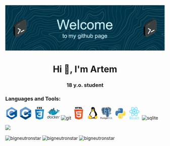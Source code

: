 <img src="./github-header-image.png">
<h1 align="center">Hi 👋, I'm Artem</h1>
<h3 align="center">18 y.o. student</h3>

<link rel="stylesheet" type="text/css" href="styles.css">


<h3 align="left">Languages and Tools:</h3>

<p align="left"> 
<img src="https://raw.githubusercontent.com/devicons/devicon/master/icons/c/c-original.svg" alt="c" width="40" height="40"/>
<img src="https://raw.githubusercontent.com/devicons/devicon/master/icons/cplusplus/cplusplus-original.svg" alt="cplusplus" width="40" height="40"/>
<img src="https://raw.githubusercontent.com/devicons/devicon/master/icons/css3/css3-original-wordmark.svg" alt="css3" width="40" height="40"/> 
<img src="https://raw.githubusercontent.com/devicons/devicon/master/icons/docker/docker-original-wordmark.svg" alt="docker" width="40" height="40"/>
<img src="https://www.vectorlogo.zone/logos/git-scm/git-scm-icon.svg" alt="git" width="40" height="40"/>
<img src="https://raw.githubusercontent.com/devicons/devicon/master/icons/html5/html5-original-wordmark.svg" alt="html5" width="40" height="40"/> 
<img src="https://raw.githubusercontent.com/devicons/devicon/master/icons/linux/linux-original.svg" alt="linux" width="40" height="40"/>
<img src="https://raw.githubusercontent.com/devicons/devicon/master/icons/postgresql/postgresql-original-wordmark.svg" alt="postgresql" width="40" height="40"/>
<img src="https://raw.githubusercontent.com/devicons/devicon/master/icons/python/python-original.svg" alt="python" width="40" height="40"/> 
<img src="https://raw.githubusercontent.com/devicons/devicon/master/icons/react/react-original-wordmark.svg" alt="react" width="40" height="40"/>
<img src="https://www.vectorlogo.zone/logos/sqlite/sqlite-icon.svg" alt="sqlite" width="40" height="40"/>
    
<p align="left">
<img src="https://c.tenor.com/KsvZ1G5XL1UAAAAC/tenor.gif" >    
</p>

</p>




<p>
<img src="https://github-readme-stats.vercel.app/api/top-langs?username=bigneutronstar&show_icons=true&locale=en&layout=compact" alt="bigneutronstar" height="148px" />
<img src="https://github-readme-stats.vercel.app/api?username=bigneutronstar&show_icons=true&locale=en" alt="bigneutronstar" height="148px" />
<img src="https://github-readme-streak-stats.herokuapp.com/?user=bigneutronstar&" alt="bigneutronstar" height="148px" />

</p>

